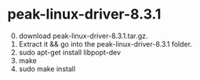 # peak-linux-driver-8.3.1

0. download peak-linux-driver-8.3.1.tar.gz.<br>
1. Extract it && go into the peak-linux-driver-8.3.1 folder.<br>
2. sudo apt-get install libpopt-dev<br>
3. make<br>
4. sudo make install<br>
